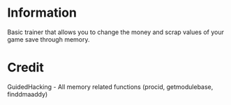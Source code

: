 # Information
Basic trainer that allows you to change the money and scrap values of your game save through memory.
# Credit
GuidedHacking - All memory related functions (procid, getmodulebase, finddmaaddy)
